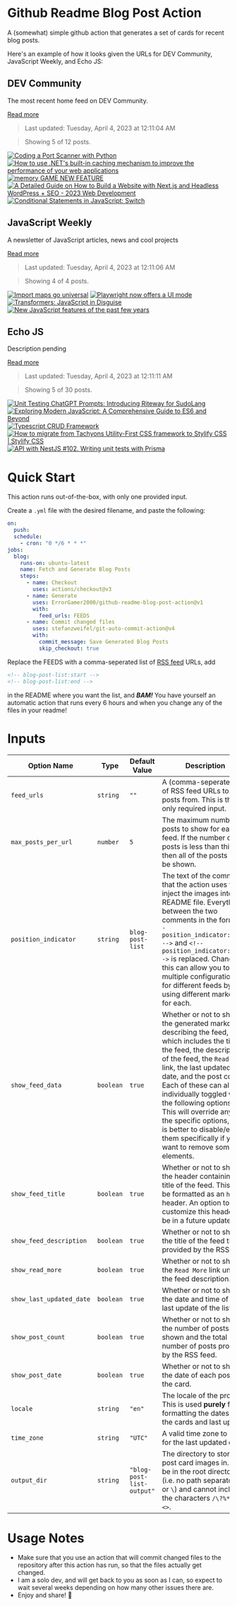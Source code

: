 # Github Readme Blog Post Action

A (somewhat) simple github action that generates a set of cards for recent blog posts.

Here's an example of how it looks given the URLs for DEV Community, JavaScript Weekly, and Echo JS:

<!-- post-list:start -->
## DEV Community

The most recent home feed on DEV Community.

[Read more](https://dev.to)
> Last updated: Tuesday, April 4, 2023 at 12:11:04 AM

> Showing 5 of 12 posts.

[![Coding a Port Scanner with Python](https://raw.githubusercontent.com/ErrorGamer2000/github-readme-blog-post-action/main/generated_files/DEV_Community/Coding_a_Port_Scanner_with_Python.svg)](https://dev.to/jsquared/coding-a-port-scanner-with-python-5he7)
[![How to use .NET's built-in caching mechanism to improve the performance of your web applications](https://raw.githubusercontent.com/ErrorGamer2000/github-readme-blog-post-action/main/generated_files/DEV_Community/How_to_use_.NET's_built-in_caching_mechanism_to_improve_the_performance_of_your_web_applications.svg)](https://dev.to/bhavin9920/how-to-use-nets-built-in-caching-mechanism-to-improve-the-performance-of-your-web-applications-55o)
[![memory GAME NEW FEATURE](https://raw.githubusercontent.com/ErrorGamer2000/github-readme-blog-post-action/main/generated_files/DEV_Community/memory_GAME_NEW_FEATURE.svg)](https://dev.to/nagvanshi9275/memory-game-new-feature-3c0e)
[![A Detailed Guide on How to Build a Website with Next.js and Headless WordPress + SEO - 2023 Web Development](https://raw.githubusercontent.com/ErrorGamer2000/github-readme-blog-post-action/main/generated_files/DEV_Community/A_Detailed_Guide_on_How_to_Build_a_Website_with_Next.js_and_Headless_WordPress_+_SEO_-_2023_Web_Development.svg)](https://dev.to/jeffsalive/a-detailed-guide-on-how-to-build-a-website-with-nextjs-and-headless-wordpress-seo-2023-web-development-4nof)
[![Conditional Statements in JavaScript: Switch](https://raw.githubusercontent.com/ErrorGamer2000/github-readme-blog-post-action/main/generated_files/DEV_Community/Conditional_Statements_in_JavaScript__Switch.svg)](https://dev.to/max24816/conditional-statements-in-javascript-switch-53l)


## JavaScript Weekly

A newsletter of JavaScript articles, news and cool projects

[Read more](https://javascriptweekly.com/)
> Last updated: Tuesday, April 4, 2023 at 12:11:06 AM

> Showing 4 of 4 posts.

[![Import maps go universal](https://raw.githubusercontent.com/ErrorGamer2000/github-readme-blog-post-action/main/generated_files/JavaScript_Weekly/Import_maps_go_universal.svg)](https://javascriptweekly.com/issues/632)
[![Playwright now offers a UI mode](https://raw.githubusercontent.com/ErrorGamer2000/github-readme-blog-post-action/main/generated_files/JavaScript_Weekly/Playwright_now_offers_a_UI_mode.svg)](https://javascriptweekly.com/issues/631)
[![Transformers: JavaScript in Disguise](https://raw.githubusercontent.com/ErrorGamer2000/github-readme-blog-post-action/main/generated_files/JavaScript_Weekly/Transformers__JavaScript_in_Disguise.svg)](https://javascriptweekly.com/issues/630)
[![New JavaScript features of the past few years](https://raw.githubusercontent.com/ErrorGamer2000/github-readme-blog-post-action/main/generated_files/JavaScript_Weekly/New_JavaScript_features_of_the_past_few_years.svg)](https://javascriptweekly.com/issues/629)


## Echo JS

Description pending

[Read more](
http://www.echojs.com
)
> Last updated: Tuesday, April 4, 2023 at 12:11:11 AM

> Showing 5 of 30 posts.

[![Unit Testing ChatGPT Prompts: Introducing Riteway for SudoLang](https://raw.githubusercontent.com/ErrorGamer2000/github-readme-blog-post-action/main/generated_files/_Echo_JS_/Unit_Testing_ChatGPT_Prompts__Introducing_Riteway_for_SudoLang.svg)](https://medium.com/javascript-scene/unit-testing-chatgpt-prompts-introducing-riteway-for-sudolang-52761c34abc4)
[![
Exploring Modern JavaScript: A Comprehensive Guide to ES6 and Beyond
](https://raw.githubusercontent.com/ErrorGamer2000/github-readme-blog-post-action/main/generated_files/_Echo_JS_/_Exploring_Modern_JavaScript__A_Comprehensive_Guide_to_ES6_and_Beyond_.svg)](
https://goo.su/Unw5A4w
)
[![
Typescript CRUD Framework
](https://raw.githubusercontent.com/ErrorGamer2000/github-readme-blog-post-action/main/generated_files/_Echo_JS_/_Typescript_CRUD_Framework_.svg)](
https://case.app
)
[![How to migrate from Tachyons Utility-First CSS framework to Stylify CSS | Stylify CSS](https://raw.githubusercontent.com/ErrorGamer2000/github-readme-blog-post-action/main/generated_files/_Echo_JS_/How_to_migrate_from_Tachyons_Utility-First_CSS_framework_to_Stylify_CSS___Stylify_CSS.svg)](https://stylifycss.com/docs/migration/tachyons)
[![API with NestJS #102. Writing unit tests with Prisma](https://raw.githubusercontent.com/ErrorGamer2000/github-readme-blog-post-action/main/generated_files/_Echo_JS_/API_with_NestJS__102._Writing_unit_tests_with_Prisma.svg)](https://wanago.io/2023/04/03/api-nestjs-unit-tests-prisma/)


<!-- post-list:end -->

# Quick Start

This action runs out-of-the-box, with only one provided input.

Create a `.yml` file with the desired filename, and paste the following:

```yml
on:
  push:
  schedule:
    - cron: "0 */6 * * *"
jobs:
  blog:
    runs-on: ubuntu-latest
    name: Fetch and Generate Blog Posts
    steps:
      - name: Checkout
        uses: actions/checkout@v3
      - name: Generate
        uses: ErrorGamer2000/github-readme-blog-post-action@v1
        with:
          feed_urls: FEEDS
      - name: Commit changed files
        uses: stefanzweifel/git-auto-commit-action@v4
        with:
          commit_message: Save Generated Blog Posts
          skip_checkout: true
```

Replace the FEEDS with a comma-seperated list of [RSS feed](https://rss.com/blog/how-do-rss-feeds-work/) URLs, add

```md
<!-- blog-post-list:start -->
<!-- blog-post-list:end -->
```

in the README where you want the list, and **_BAM!_** You have yourself an automatic action that runs every 6 hours and when you change any of the files in your readme!

# Inputs

<table>
  <thead>
    <tr>
      <th>Option Name</th>
      <th>Type</th>
      <th>Default Value</th>
      <th>Description</th>
    </tr>
  </thead>
  <tbody>
    <tr>
      <td><code>feed_urls</code></td>
      <td><code>string</code></td>
      <td><code>""</code></td>
      <td>A (comma-seperated) list of RSS feed URLs to load posts from. This is the only required input.</td>
    </tr>
    <tr>
      <td><code>max_posts_per_url</code></td>
      <td><code>number</code></td>
      <td><code>5</code></td>
      <td>The maximum number of posts to show for each feed. If the number of posts is less than this, then all of the posts will be shown.</td>
    </tr>
    <tr>
      <td><code>position_indicator</code></td>
      <td><code>string</code></td>
      <td><code>blog-post-list</code></td>
      <td>The text of the comments that the action uses to inject the images into the README file. Everything between the two comments in the form <code>&lt;!-- position_indicator:start --&gt;</code> and <code>&lt;!-- position_indicator:end --&gt;</code> is replaced. Changing this can allow you to use multiple configurations for different feeds by using different markers for each.</td>
    </tr>
    <tr>
      <td><code>show_feed_data</code></td>
      <td><code>boolean</code></td>
      <td><code>true</code></td>
      <td>Whether or not to show the generated markdown describing the feed, which includes the title of the feed, the description of the feed, the <code>Read More</code> link, the last updated date, and the post count. Each of these can also be individually toggled with the following options. This will override any of the specific options, so it is better to disable/enable them specifically if you want to remove some elements.</td>
    </tr>
    <tr>
      <td><code>show_feed_title</code></td>
      <td><code>boolean</code></td>
      <td><code>true</code></td>
      <td>Whether or not to show the header containing the title of the feed. This will be formatted as an <code>h2</code> header. An option to customize this header will be in a future update.</td>
    </tr>
    <tr>
      <td><code>show_feed_description</code></td>
      <td><code>boolean</code></td>
      <td><code>true</code></td>
      <td>Whether or not to show the title of the feed that is provided by the RSS feed.</td>
    </tr>
    <tr>
      <td><code>show_read_more</code></td>
      <td><code>boolean</code></td>
      <td><code>true</code></td>
      <td>Whether or not to show the <code>Read More</code> link under the feed description.</td>
    </tr>
    <tr>
      <td><code>show_last_updated_date</code></td>
      <td><code>boolean</code></td>
      <td><code>true</code></td>
      <td>Whether or not to show the date and time of the last update of the list.</td>
    </tr>
    <tr>
      <td><code>show_post_count</code></td>
      <td><code>boolean</code></td>
      <td><code>true</code></td>
      <td>Whether or not to show the number of posts shown and the total number of posts provided by the RSS feed.</td>
    </tr>
    <tr>
      <td><code>show_post_date</code></td>
      <td><code>boolean</code></td>
      <td><code>true</code></td>
      <td>Whether or not to show the date of each post on the card.</td>
    </tr>
    <tr>
      <td><code>locale</code></td>
      <td><code>string</code></td>
      <td><code>"en"</code></td>
      <td>The locale of the project. This is used <strong>purely</strong> for formatting the dates of the cards and last update.</td>
    </tr>
    <tr>
      <td><code>time_zone</code></td>
      <td><code>string</code></td>
      <td><code>"UTC"</code></td>
      <td>A valid time zone to use for the last updated date.</td>
    </tr>
    <tr>
      <td><code>output_dir</code></td>
      <td><code>string</code></td>
      <td><code>"blog-post-list-output"</code></td>
      <td>The directory to store the post card images in. Must be in the root directory (i.e. no path separators <code>/</code> or <code>\</code>) and cannot include the characters <code>/\?%*:|"&lt;&gt;</code>.</td>
    </tr>
<!--
    <tr>
      <td><code></code></td>
      <td><cde></cde></td>
      <td><code></code></td>
      <td></td>
    </tr>
-->
  </tbody>
</table>

# Usage Notes

- Make sure that you use an action that will commit changed files to the repository after this action has run, so that the files actually get changed.
- I am a solo dev, and will get back to you as soon as I can, so expect to wait several weeks depending on how many other issues there are.
- Enjoy and share! 🤗
